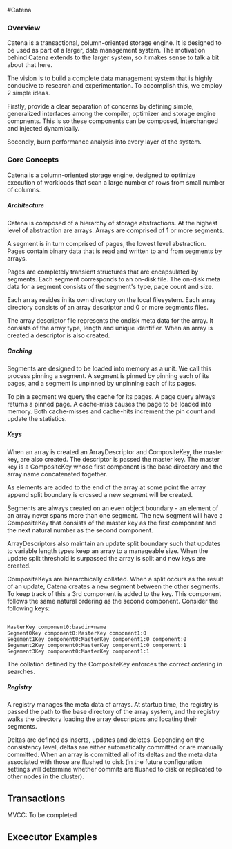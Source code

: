 #Catena

### Overview

Catena is a transactional, column-oriented storage engine.  It is
designed to be used as part of a larger, data management system.  The
motivation behind Catena extends to the larger system, so it makes
sense to talk a bit about that here.

The vision is to build a complete data management system that is
highly conducive to research and experimentation.  To accomplish this,
we employ 2 simple ideas.

Firstly, provide a clear separation of concerns by defining simple,
generalized interfaces among the compiler, optimizer and storage
engine compnents.  This is so these components can be composed,
interchanged and injected dynamically.

Secondly, burn performance analysis into every layer of the system.

### Core Concepts

Catena is a column-oriented storage engine, designed to optimize
execution of workloads that scan a large number of rows from small
number of columns.

##### Architecture

Catena is composed of a hierarchy of storage abstractions.  At the highest
level of abstraction are arrays.  Arrays are comprised of 1 or more
segments.

A segment is in turn comprised of pages, the lowest level abstraction.
Pages contain binary data that is read and written to and from
segments by arrays.

Pages are completely transient structures that are encapsulated by
segments.  Each segment corresponds to an on-disk file.  The on-disk
meta data for a segment consists of the segment's type, page count and
size.

Each array resides in its own directory on the local filesystem.
Each array directory consists of an array descriptor and 0 or more
segments files.

The array descriptor file represents the ondisk meta data for the
array.  It consists of the array type, length and unique identifier.
When an array is created a descriptor is also created.

##### Caching

Segments are designed to be loaded into memory as a unit.  We call
this process pinning a segment.  A segment is pinned by pinning each
of its pages, and a segment is unpinned by unpinning each of its
pages.

To pin a segment we query the cache for its pages.  A page query
always returns a pinned page.  A cache-miss causes the page to be
loaded into memory.  Both cache-misses and cache-hits increment the
pin count and update the statistics.

##### Keys

When an array is created an ArrayDescriptor and CompositeKey, the
master key, are also created.  The descriptor is passed the master
key.  The master key is a CompositeKey whose first component is the
base directory and the array name concatenated together.

As elements are added to the end of the array at some point the array
append split boundary is crossed a new segment will be created.

Segments are always created on an even object boundary - an element of
an array never spans more than one segment.  The new segment will have
a CompositeKey that consists of the master key as the first component
and the next natural number as the second component.

ArrayDescriptors also maintain an update split boundary such that
updates to variable length types keep an array to a manageable size.
When the update split threshold is surpassed the array is split and
new keys are created.

CompositeKeys are hierarchically collated.  When a split occurs as the
result of an update, Catena creates a new segment between the other
segments.  To keep track of this a 3rd component is added to the key.
This component follows the same natural ordering as the second
component.  Consider the following keys:
<p><code>
MasterKey component0:basdir+name
Segment0Key component0:MasterKey component1:0
Segement1Key component0:MasterKey component1:0 component:0
Segement2Key component0:MasterKey component1:0 component:1
Segement3Key component0:MasterKey component1:1
</code></p>

The collation defined by the CompositeKey enforces the correct
ordering in searches.

##### Registry

A registry manages the meta data of arrays.  At startup time, the
registry is passed the path to the base directory of the array
system, and the registry walks the directory loading the array
descriptors and locating their segments.

Deltas are defined as inserts, updates and deletes.  Depending on the
consistency level, deltas are either automatically committed or are
manually committed.  When an array is committed all of its deltas and
the meta data associated with those are flushed to disk (in the future
configuration settings will determine whether commits are flushed to
disk or replicated to other nodes in the cluster).

Transactions
-------------

MVCC: To be completed

Excecutor Examples
-------------------
